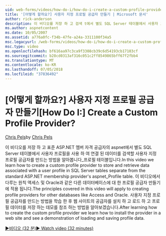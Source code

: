 ```yaml
---
uid: web-forms/videos/how-do-i/how-do-i-create-a-custom-profile-provider
title: '[어떻게 할까요?] 사용자 지정 프로필 공급자 만들기 | Microsoft 문서'
author: rick-anderson
description: 이 비디오를 저장 하 고 검색 t에서 별도 SQL Server 테이블에서 사용자 프로필을 사용 하 여 연결 된 데이터는 사용자 지정 프로필 공급자를 만드는 방법을 알아보겠습니다...
ms.author: aspnetcontent
ms.date: 10/05/2007
ms.assetid: a776a0fc-f34b-47fe-a24a-3311100f34a5
msc.legacyurl: /web-forms/videos/how-do-i/how-do-i-create-a-custom-profile-provider
msc.type: video
ms.openlocfilehash: bf616aa97c3ca9f3308cb39c6d54193cb17103cf
ms.sourcegitcommit: b28cd0313af316c051c2ff8549865bff67f2fbb4
ms.translationtype: MT
ms.contentlocale: ko-KR
ms.lasthandoff: 07/05/2018
ms.locfileid: "37836492"
---
```

<a name="how-do-i-create-a-custom-profile-provider"></a><span data-ttu-id="65bdb-104">[어떻게 할까요?] 사용자 지정 프로필 공급자 만들기</span><span class="sxs-lookup"><span data-stu-id="65bdb-104">[How Do I:] Create a Custom Profile Provider?</span></span>
====================
<span data-ttu-id="65bdb-105">[Chris Pels](https://twitter.com/chrispels)</span><span class="sxs-lookup"><span data-stu-id="65bdb-105">by [Chris Pels](https://twitter.com/chrispels)</span></span>

<span data-ttu-id="65bdb-106">이 비디오를 저장 하 고 표준 ASP.NET 멤버 자격 공급자의 aspnet에서 별도 SQL Server 테이블에서 사용자 프로필을 사용 하 여 연결 된 데이터를 검색할 사용자 지정 프로필 공급자를 만드는 방법을 알아봅니다\_프로필 테이블입니다.</span><span class="sxs-lookup"><span data-stu-id="65bdb-106">In this video we learn how to create a custom profile provider to store and retrieve data associated with a user profile in SQL Server tables separate from the standard ASP.NET membership provider's aspnet\_Profile table.</span></span> <span data-ttu-id="65bdb-107">이 비디오에서 다루는 원칙 액세스 및 Oracle과 같은 다른 데이터베이스에 대 한 프로필 공급자 만들기에 적용 됩니다.</span><span class="sxs-lookup"><span data-stu-id="65bdb-107">The principles covered in this video will apply to creating profile providers for other databases like Access and Oracle.</span></span> <span data-ttu-id="65bdb-108">사용자 지정 프로필 공급자를 만드는 방법을 학습 한 후 웹 사이트의 공급자를 설치 하 고 로드 하 고 프로필 데이터를 저장 하는 데모를 참조 하는 방법을 알아보겠습니다.</span><span class="sxs-lookup"><span data-stu-id="65bdb-108">After learning how to create the custom profile provider we learn how to install the provider in a web site and see a demonstration of loading and saving profile data.</span></span>

[<span data-ttu-id="65bdb-109">&#9654;비디오 (32 분)</span><span class="sxs-lookup"><span data-stu-id="65bdb-109">&#9654; Watch video (32 minutes)</span></span>](https://channel9.msdn.com/Blogs/ASP-NET-Site-Videos/how-do-i-create-a-custom-profile-provider)
